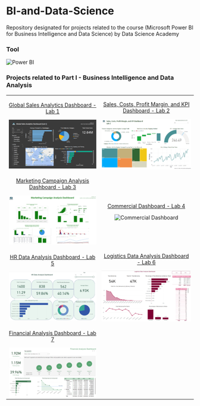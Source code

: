 <h1>BI-and-Data-Science</h1>

<p>Repository designated for projects related to the course (Microsoft Power BI for Business Intelligence and Data Science) by Data Science Academy</p>

<h3>Tool</h3>
<img src="https://img.shields.io/badge/Power%20BI-F2C811?style=for-the-badge&logo=power%20bi&logoColor=black" alt="Power BI" />

<h3>Projects related to Part I - Business Intelligence and Data Analysis</h3>
<table>
  <tr>
    <td align="center">
      <p><a href="https://github.com/carolinepsantos/BI-and-Data-Science/tree/main/Global%20Sales%20Analytics%20Dashboard">Global Sales Analytics Dashboard - Lab 1</a></p>
      <img src="https://github.com/carolinepsantos/BI-and-Data-Science/blob/main/Global%20Sales%20Analytics%20Dashboard/Global%20Sales%20Analytics%20Dashboard.png" alt="Global Sales Analytics Dashboard" width="100%" height="auto" />
    </td>
    <td align="center">
      <p><a href="https://github.com/carolinepsantos/BI-and-Data-Science/tree/main/Sales%2C%20Costs%2C%20Profit%20Margin%2C%20and%20KPI%20Dashboard">Sales, Costs, Profit Margin, and KPI Dashboard - Lab 2</a></p>
      <img src="https://github.com/carolinepsantos/BI-and-Data-Science/blob/main/Sales%2C%20Costs%2C%20Profit%20Margin%2C%20and%20KPI%20Dashboard/Sales%2C%20Costs%2C%20Profit%20Margin%2C%20and%20KPI%20Dashboard.png" alt="Sales, Costs, Profit Margin, and KPI Dashboard" width="100%" height="auto" />
    </td>
  </tr>
  <tr>
      <td align="center">
        <p><a href="https://github.com/carolinepsantos/BI-and-Data-Science/tree/main/Marketing%20Campaign%20Analysis%20Dashboard">Marketing Campaign Analysis Dashboard - Lab 3</a></p>
        <img src="https://github.com/carolinepsantos/BI-and-Data-Science/blob/main/Marketing%20Campaign%20Analysis%20Dashboard/Marketing%20Campaign%20Analysis%20Dashboard.png" alt="Marketing Campaign Analysis Dashboard" width="100%" height="auto" />
      </td>
      <td align="center">
        <p><a href="https://github.com/carolinepsantos/BI-and-Data-Science/tree/main/Commercial%20Dashboard">Commercial Dashboard - Lab 4</a></p>
        <img src="https://github.com/carolinepsantos/BI-and-Data-Science/blob/main/Commercial%20Dashboard/Commercial%20Dashboard.gif" alt="Commercial Dashboard" width="100%" height="auto" />
      </td>
    </tr>
  <tr>
      <td align="center">
        <p><a href="https://github.com/carolinepsantos/BI-and-Data-Science/tree/main/HR%20Data%20Analysis%20Dashboard">HR Data Analysis Dashboard - Lab 5</a></p>
        <img src="https://github.com/carolinepsantos/BI-and-Data-Science/blob/main/HR%20Data%20Analysis%20Dashboard/HR%20Data%20Analysis%20Dashboard.png" alt="HR Data Analysis Dashboard" width="100%" height="auto" />
      </td>
      <td align="center">
        <p><a href="https://github.com/carolinepsantos/BI-and-Data-Science/tree/main/Logistics%20Data%20Analysis%20Dashboard">Logistics Data Analysis Dashboard - Lab 6</a></p>
        <img src="https://github.com/carolinepsantos/BI-and-Data-Science/blob/main/Logistics%20Data%20Analysis%20Dashboard/Logistics%20Data%20Analysis%20Dashboard.png" alt="Commercial Dashboard" width="100%" height="auto" />
      </td>
    </tr>
<tr>
      <td align="center">
        <p><a href="https://github.com/carolinepsantos/BI-and-Data-Science/tree/main/Financial%20Analysis%20Dashboard">Financial Analysis Dashboard - Lab 7</a></p>
        <img src="https://github.com/carolinepsantos/BI-and-Data-Science/blob/main/Financial%20Analysis%20Dashboard/Financial%20Analysis%20Dashboard.png" alt="Financial Analysis Dashboard" width="100%" height="auto" />
      </td>
      <!--<td align="center">
        <p><a href="https://github.com/carolinepsantos/BI-and-Data-Science/tree/main/Logistics%20Data%20Analysis%20Dashboard">Logistics Data Analysis Dashboard - Lab 6</a></p>
        <img src="https://github.com/carolinepsantos/BI-and-Data-Science/blob/main/Logistics%20Data%20Analysis%20Dashboard/Logistics%20Data%20Analysis%20Dashboard.png" alt="Commercial Dashboard" width="100%" height="auto" />-->
      </td>
    </tr>
</table>
